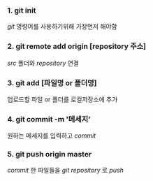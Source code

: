 ### 1. **git init**

_git_ 명령어를 사용하기위해 가장먼저 해야함

### 2. **git remote add origin [repository 주소]**

_src_ 폴더와 _repository_ 연결

### 3. **git add [파일명 or 폴더명]**

업로드할 파일 or 폴더를 로컬저장소에 추가

### 4. **git commit -m** '메세지'

원하는 메세지를 입력하고 _commit_

### 5. **git push origin master**

_commit_ 한 파일들을 _git repository_ 로 _push_

